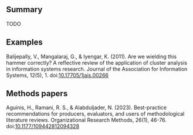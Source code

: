 ## Summary

TODO

## Examples

Balijepally, V., Mangalaraj, G., & Iyengar, K. (2011). Are we wielding this hammer correctly? A reflective review of the application of cluster analysis in information systems research. Journal of the Association for Information Systems, 12(5), 1. doi:[10.17705/1jais.00266](https://doi.org/10.17705/1jais.00266)

## Methods papers

Aguinis, H., Ramani, R. S., & Alabduljader, N. (2023). Best-practice recommendations for producers, evaluators, and users of methodological literature reviews. Organizational Research Methods, 26(1), 46-76. doi:[10.1177/109442812094328](https://doi.org/10.1177/109442812094328)